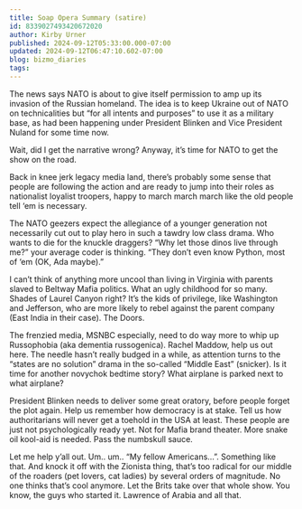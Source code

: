 ```yaml
---
title: Soap Opera Summary (satire)
id: 8339027493420672020
author: Kirby Urner
published: 2024-09-12T05:33:00.000-07:00
updated: 2024-09-12T06:47:10.602-07:00
blog: bizmo_diaries
tags: 
---
```


The news says NATO is about to give itself permission to amp up its invasion of the Russian homeland. The idea is to keep Ukraine out of NATO on technicalities but “for all intents and purposes” to use it as a military base, as had been happening under President Blinken and Vice President Nuland for some time now. 

Wait, did I get the narrative wrong? Anyway, it’s time for NATO to get the show on the road.

Back in knee jerk legacy media land, there’s probably some sense that people are following the action and are ready to jump into their roles as nationalist loyalist troopers, happy to march march march like the old people tell ‘em is necessary. 

The NATO geezers expect the allegiance of a younger generation not necessarily cut out to play hero in such a tawdry low class drama. Who wants to die for the knuckle draggers? “Why let those dinos live through me?” your average coder is thinking. “They don’t even know Python, most of ‘em (OK, Ada maybe).”

I can’t think of anything more uncool than living in Virginia with parents slaved to Beltway Mafia politics. What an ugly childhood for so many. Shades of Laurel Canyon right? It’s the kids of privilege, like Washington and Jefferson, who are more likely to rebel against the parent company (East India in their case). The Doors.

The frenzied media, MSNBC especially, need to do way more to whip up Russophobia (aka dementia russogenica). Rachel Maddow, help us out here. The needle hasn’t really budged in a while, as attention turns to the “states are no solution” drama in the so-called “Middle East” (snicker). Is it time for another novychok bedtime story? What airplane is parked next to what airplane?

President Blinken needs to deliver some great oratory, before people forget the plot again. Help us remember how democracy is at stake. Tell us how authoritarians will never get a toehold in the USA at least. These people are just not psychologically ready yet. Not for Mafia brand theater. More snake oil kool-aid is needed. Pass the numbskull sauce.

Let me help y’all out. Um.. um.. “My fellow Americans…”. Something like that. And knock it off with the Zionista thing, that’s too radical for our middle of the roaders (pet lovers, cat ladies) by several orders of magnitude. No one thinks that’s cool anymore. Let the Brits take over that whole show. You know, the guys who started it. Lawrence of Arabia and all that.